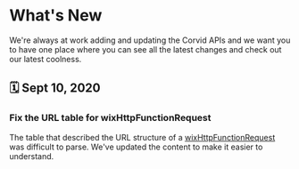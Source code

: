 # What's New

We're always at work adding and updating the Corvid APIs and we want you to have one place where you can see all the latest changes and check out our latest coolness. 

## 🗓️ Sept 10, 2020
### Fix the URL table for wixHttpFunctionRequest

The table that described the URL structure of a [wixHttpFunctionRequest](https://www.wix.com/corvid/reference/wix-http-functions/wixhttpfunctionrequest) was difficult to parse. We've updated the content to make it easier to understand.